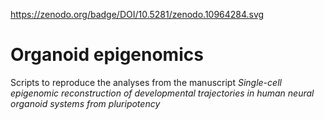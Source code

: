 https://zenodo.org/badge/DOI/10.5281/zenodo.10964284.svg

# Organoid epigenomics

Scripts to reproduce the analyses from the manuscript *Single-cell epigenomic reconstruction of developmental trajectories in human neural organoid systems from pluripotency*



